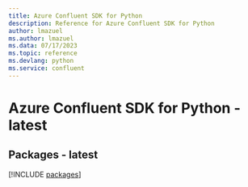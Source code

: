```yaml
---
title: Azure Confluent SDK for Python
description: Reference for Azure Confluent SDK for Python
author: lmazuel
ms.author: lmazuel
ms.data: 07/17/2023
ms.topic: reference
ms.devlang: python
ms.service: confluent
---
```

# Azure Confluent SDK for Python - latest
## Packages - latest
[!INCLUDE [packages](confluent-index.md)]